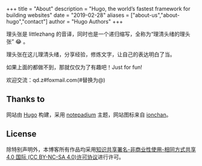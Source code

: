 +++
title = "About"
description = "Hugo, the world’s fastest framework for building websites"
date = "2019-02-28"
aliases = ["about-us","about-hugo","contact"]
author = "Hugo Authors"
+++

理头张是 littlezhang 的音译，同时也是一个递归缩写，全称为“理清头绪的理头张”  :joy: 。

理头张在这儿理清头绪，分享经验，修炼文字，让自己的表达明白了当。

如果上面的都做不到，那就仅仅为了有趣吧！Just for fun!

欢迎交流：q<!-- >@mail.com -->d.<!-- >#@. -->z<!-- >#mail@. -->#fo<!-- >#@. -->xmail.com(#替换为@)

## Thanks to

网站由 <a href=https://gohugo.io/ target="_blank">Hugo</a> 构建，采用 <a href=https://github.com/cntrump/hugo-notepadium target="_blank">notepadium</a> 主题，网站图标来自 <a href=https://ionchan.com/icon-character-boys-girls/ target="_blank">ionchan</a>。

## License

除特别声明外，本博客所有作品均采用<a rel="license" href="https://creativecommons.org/licenses/by-nc-sa/4.0/deed.zh" target="_blank">知识共享署名-非商业性使用-相同方式共享 4.0 国际 (CC BY-NC-SA 4.0)许可协议</a>进行许可。
